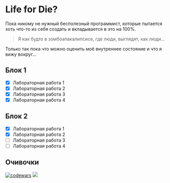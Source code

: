 # Life for Die?

Пока никому не нужный бесполезный программист, которые пытается хоть что-то из себя создать и вкладывается в это на 100%.

> Я как будто в зомбоапакалипсисе, где люди, выглядят, как люди...

Только так пока что можно оценить моё внутреннее состояние и что я вижу вокруг...
## Блок 1
   - [x] Лабораторная работа 1
   - [x] Лабораторная работа 2
   - [x] Лабораторная работа 3
   - [x] Лабораторная работа 4
## Блок 2
   - [x] Лабораторная работа 1
   - [x] Лабораторная работа 2
   - [ ] Лабораторная работа 3
   - [ ] Лабораторная работа 4
## Очивочки
[![codewars](https://www.codewars.com/users/kostya%20bet/badges/micro)](https://codewars.com/users/kostya%20bet)
<a href="https://codeforces.com/profile/KostikBet">
<img src="https://raw.githubusercontent.com/kostyabet/cf-stats/main/output/max_rating.svg" />
</a>
